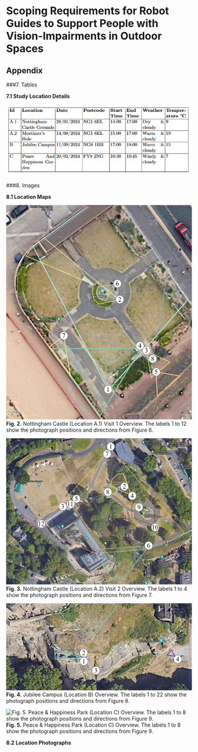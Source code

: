 # Scoping Requirements for Robot Guides to Support People with Vision-Impairments in Outdoor Spaces

## Appendix

###7. Tables

**7.1 Study Location Details**

![Study Location Details.](/Tables/study_location_details.png)

###8. Images

**8.1 Location Maps**

![Fig. 2. Nottingham Castle (Location A.1) Visit 1 Overview. The labels 1 to 12 show the photograph positions and directions from Figure 6.](/Figures/Annotated/annotated_map_1.png)
**Fig. 2.** Nottingham Castle (Location A.1) Visit 1 Overview. The labels 1 to 12 show the photograph positions and directions from Figure 6.

![Fig. 3. Nottingham Castle (Location A.2) Visit 2 Overview. The labels 1 to 4 show the photograph positions and directions from Figure 7.](/Figures/Annotated/annotated_map_2_A.png)
**Fig. 3.** Nottingham Castle (Location A.2) Visit 2 Overview. The labels 1 to 4 show the photograph positions and directions from Figure 7.

![Fig. 4. Jubilee Campus (Location B) Overview. The labels 1 to 22 show the photograph positions and directions from Figure 8.](/Figures/Annotated/annotated_map_2_B.png)
**Fig. 4.** Jubilee Campus (Location B) Overview. The labels 1 to 22 show the photograph positions and directions from Figure 8.

![Fig. 5. Peace & Happiness Park (Location C) Overview. The labels 1 to 8 show the photograph positions and directions from Figure 9.](/Figures/Annotated/annotated_map_3.png)
**Fig. 5.** Peace & Happiness Park (Location C) Overview. The labels 1 to 8 show the photograph positions and directions from Figure 9.

**8.2 Location Photographs**
